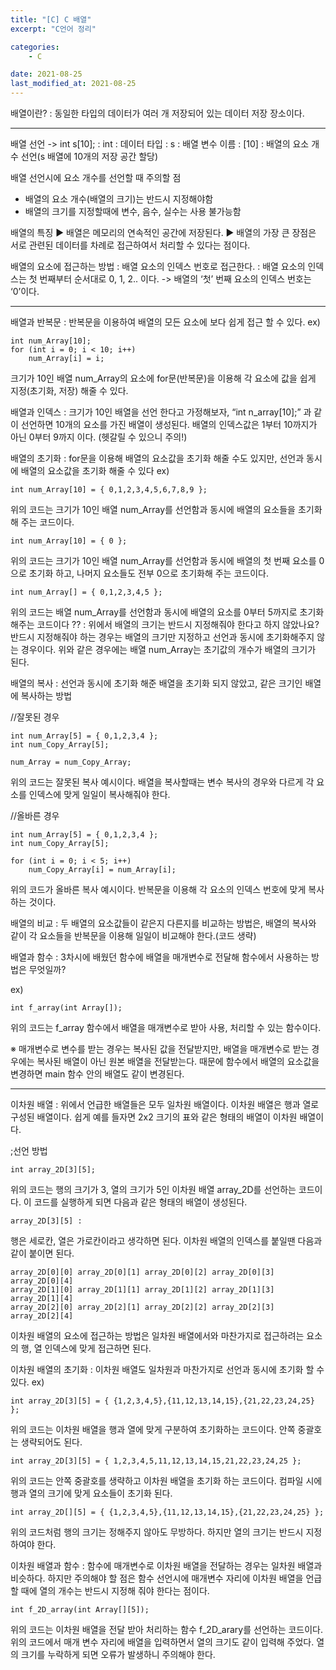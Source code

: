 ```yaml
---
title: "[C] C 배열"
excerpt: "C언어 정리"

categories:
    - C

date: 2021-08-25
last_modified_at: 2021-08-25
---
```


배열이란?
: 동일한 타입의 데이터가 여러 개 저장되어 있는 데이터 저장 장소이다.

---

배열 선언
-> int s[10];
: int : 데이터 타입
: s : 배열 변수 이름
: [10] : 배열의 요소 개수 선언(s 배열에 10개의 저장 공간 할당)

배열 선언시에 요소 개수를 선언할 때 주의할 점
- 배열의 요소 개수(배열의 크기)는 반드시 지정해야함
- 배열의 크기를 지정할때에 변수, 음수, 실수는 사용 불가능함

배열의 특징
▶ 배열은 메모리의 연속적인 공간에 저장된다.
▶ 배열의 가장 큰 장점은 서로 관련된 데이터를 차례로 접근하여서 처리할 수 있다는 점이다.

배열의 요소에 접근하는 방법
: 배열 요소의 인덱스 번호로 접근한다.
: 배열 요소의 인덱스는 첫 번째부터 순서대로 0, 1, 2.. 이다.
  -> 배열의 ‘첫’ 번째 요소의 인덱스 번호는 ‘0’이다.

---

배열과 반복문
: 반복문을 이용하여 배열의 모든 요소에 보다 쉽게 접근 할 수 있다.
ex)

    int num_Array[10];
    for (int i = 0; i < 10; i++)
        num_Array[i] = i;

크기가 10인 배열 num_Array의 요소에 for문(반복문)을 이용해 각 요소에 값을 쉽게 지정(초기화, 저장) 해줄 수 있다.

배열과 인덱스
: 크기가 10인 배열을 선언 한다고 가정해보자, “int n_array[10];” 과 같이 선언하면 10개의 요소를 가진 배열이 생성된다. 배열의 인덱스값은 1부터 10까지가 아닌 0부터 9까지 이다. (헷갈릴 수 있으니 주의!)

배열의 초기화
: for문을 이용해 배열의 요소값을 초기화 해줄 수도 있지만, 선언과 동시에 배열의 요소값을 초기화 해줄 수 있다
ex)

    int num_Array[10] = { 0,1,2,3,4,5,6,7,8,9 };

위의 코드는 크기가 10인 배열 num_Array를 선언함과 동시에 배열의 요소들을 초기화해 주는 코드이다. 

    int num_Array[10] = { 0 };

위의 코드는 크기가 10인 배열 num_Array를 선언함과 동시에 배열의 첫 번째 요소를 0으로 초기화 하고, 나머지 요소들도 전부 0으로 초기화해 주는 코드이다.

    int num_Array[] = { 0,1,2,3,4,5 };

위의 코드는 배열 num_Array를 선언함과 동시에 배열의 요소를 0부터 5까지로 초기화 해주는 코드이다
?? : 위에서 배열의 크기는 반드시 지정해줘야 한다고 하지 않았나요?
반드시 지정해줘야 하는 경우는 배열의 크기만 지정하고 선언과 동시에 초기화해주지 않는 경우이다. 위와 같은 경우에는 배열 num_Array는 초기값의 개수가 배열의 크기가 된다.



배열의 복사
: 선언과 동시에 초기화 해준 배열을 초기화 되지 않았고, 같은 크기인 배열에 복사하는 방법

//잘못된 경우<br>

    int num_Array[5] = { 0,1,2,3,4 };
	int num_Copy_Array[5];

	num_Array = num_Copy_Array;

위의 코드는 잘못된 복사 예시이다. 배열을 복사할때는 변수 복사의 경우와 다르게 각 요소를 인덱스에 맞게 일일이 복사해줘야 한다.


//올바른 경우

	int num_Array[5] = { 0,1,2,3,4 };
	int num_Copy_Array[5];

	for (int i = 0; i < 5; i++)
		num_Copy_Array[i] = num_Array[i];

위의 코드가 올바른 복사 예시이다. 반복문을 이용해 각 요소의 인덱스 번호에 맞게 복사하는 것이다.

배열의 비교
: 두 배열의 요소값들이 같은지 다른지를 비교하는 방법은, 배열의 복사와 같이 각 요소들을 반복문을 이용해 일일이 비교해야 한다.(코드 생략)

배열과 함수
: 3차시에 배웠던 함수에 배열을 매개변수로 전달해 함수에서 사용하는 방법은 무엇일까?

ex)

    int f_array(int Array[]);

위의 코드는 f_array 함수에서 배열을 매개변수로 받아 사용, 처리할 수 있는 함수이다.

※ 매개변수로 변수를 받는 경우는 복사된 값을 전달받지만, 배열을 매개변수로 받는 경우에는 복사된 배열이 아닌 원본 배열을 전달받는다. 때문에 함수에서 배열의 요소값을 변경하면 main 함수 안의 배열도 같이 변경된다.

---

이차원 배열
: 위에서 언급한 배열들은 모두 일차원 배열이다. 이차원 배열은 행과 열로 구성된 배열이다. 쉽게 예를 들자면 2x2 크기의 표와 같은 형태의 배열이 이차원 배열이다.

;선언 방법

    int array_2D[3][5];

위의 코드는 행의 크기가 3, 열의 크기가 5인 이차원 배열 array_2D를 선언하는 코드이다. 이 코드를 실행하게 되면 다음과 같은 형태의 배열이 생성된다.

    array_2D[3][5] :


행은 세로칸, 열은 가로칸이라고 생각하면 된다. 이차원 배열의 인덱스를 붙일땐 다음과 같이 붙이면 된다.

    array_2D[0][0] array_2D[0][1] array_2D[0][2] array_2D[0][3] array_2D[0][4]
    array_2D[1][0] array_2D[1][1] array_2D[1][2] array_2D[1][3] array_2D[1][4]
    array_2D[2][0] array_2D[2][1] array_2D[2][2] array_2D[2][3] array_2D[2][4]


이차원 배열의 요소에 접근하는 방법은 일차원 배열에서와 마찬가지로 접근하려는 요소의 행, 열 인덱스에 맞게 접근하면 된다.

이차원 배열의 초기화
: 이차원 배열도 일차원과 마찬가지로 선언과 동시에 초기화 할 수 있다.
ex)

    int array_2D[3][5] = { {1,2,3,4,5},{11,12,13,14,15},{21,22,23,24,25} };

위의 코드는 이차원 배열을 행과 열에 맞게 구분하여 초기화하는 코드이다. 안쪽 중괄호는 생략되어도 된다. 

    int array_2D[3][5] = { 1,2,3,4,5,11,12,13,14,15,21,22,23,24,25 };

위의 코드는 안쪽 중괄호를 생략하고 이차원 배열을 초기화 하는 코드이다. 컴파일 시에 행과 열의 크기에 맞게 요소들이 초기화 된다.

    int array_2D[][5] = { {1,2,3,4,5},{11,12,13,14,15},{21,22,23,24,25} };

위의 코드처럼 행의 크기는 정해주지 않아도 무방하다. 하지만 열의 크기는 반드시 지정하여야 한다.

이차원 배열과 함수
: 함수에 매개변수로 이차원 배열을 전달하는 경우는 일차원 배열과 비슷하다. 하지만 주의해야 할 점은 함수 선언시에 매개변수 자리에 이차원 배열을 언급할 때에 열의 개수는 반드시 지정해 줘야 한다는 점이다.

    int f_2D_array(int Array[][5]);

위의 코드는 이차원 배열을 전달 받아 처리하는 함수 f_2D_arary를 선언하는 코드이다. 위의 코드에서 매개 변수 자리에 배열을 입력하면서 열의 크기도 같이 입력해 주었다. 열의 크기를 누락하게 되면 오류가 발생하니 주의해야 한다.